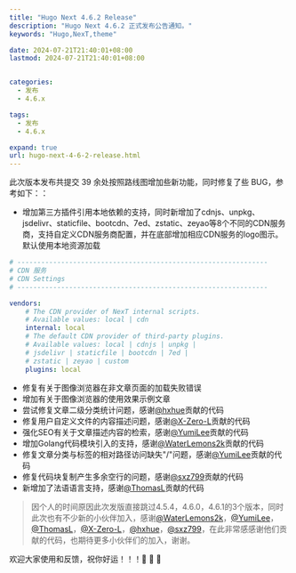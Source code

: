```yaml
---
title: "Hugo Next 4.6.2 Release"
description: "Hugo Next 4.6.2 正式发布公告通知。"
keywords: "Hugo,NexT,theme"

date: 2024-07-21T21:40:01+08:00
lastmod: 2024-07-21T21:40:01+08:00


categories:
  - 发布
  - 4.6.x

tags:
  - 发布
  - 4.6.x

expand: true
url: hugo-next-4-6-2-release.html
---
```


此次版本发布共提交 39 余处按照路线图增加些新功能，同时修复了些 BUG，参考如下：：

- 增加第三方插件引用本地依赖的支持，同时新增加了cdnjs、unpkg、jsdelivr、staticfile、bootcdn、7ed、zstatic、zeyao等8个不同的CDN服务商，支持自定义CDN服务商配置，并在底部增加相应CDN服务的logo图示。默认使用本地资源加载
```yaml
# ---------------------------------------------------------------
# CDN 服务
# CDN Settings
# ---------------------------------------------------------------

vendors:
    # The CDN provider of NexT internal scripts.
    # Available values: local | cdn
    internal: local
    # The default CDN provider of third-party plugins.
    # Available values: local | cdnjs | unpkg | 
    # jsdelivr | staticfile | bootcdn | 7ed |
    # zstatic | zeyao | custom
    plugins: local    
```
- 修复有关于图像浏览器在非文章页面的加载失败错误
- 增加有关于图像浏览器的使用效果示例文章
- 尝试修复文章二级分类统计问题，感谢[@hxhue](https://github.com/hxhue)贡献的代码
- 修复用户自定义文件的内容描述问题，感谢[@X-Zero-L](https://github.com/X-Zero-L)贡献的代码
- 强化SEO有关于文章描述内容的检索，感谢[@YumiLee](https://github.com/YumiLee)贡献的代码
- 增加Golang代码模块引入的支持，感谢[@WaterLemons2k](https://github.com/WaterLemons2k)贡献的代码
- 修复文章分类与标签的相对路径访问缺失"/"问题，感谢[@YumiLee](https://github.com/YumiLee)贡献的代码
- 修复代码块复制产生多余空行的问题，感谢[@sxz799](https://github.com/sxz799)贡献的代码
- 新增加了法语语言支持，感谢[@ThomasL](https://github.com/ThomasL)贡献的代码

 > 因个人的时间原因此次发版直接跳过4.5.4，4.6.0，4.6.1的3个版本，同时此次也有不少新的小伙伴加入，感谢[@WaterLemons2k](https://github.com/WaterLemons2k)，[@YumiLee](https://github.com/YumiLee)，[@ThomasL](https://github.com/ThomasL)，[@X-Zero-L](https://github.com/X-Zero-L)，[@hxhue](https://github.com/hxhue)，[@sxz799](https://github.com/sxz799)，在此非常感感谢他们贡献的代码，也期待更多小伙伴们的加入，谢谢。

欢迎大家使用和反馈，祝你好运！！！:tada: :tada: :tada:
